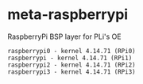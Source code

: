 # meta-raspberrypi
RaspberryPi BSP layer for PLi's OE
```
raspberrypi0 - kernel 4.14.71 (RPi0)
raspberrypi - kernel 4.14.71 (RPi1)
raspberrypi2 - kernel 4.14.71 (RPi2)
raspberrypi3 - kernel 4.14.71 (RPi3)
```
